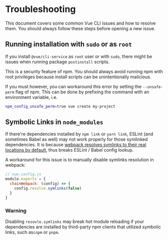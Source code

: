 # Troubleshooting

This document covers some common Vue CLI issues and how to resolve them. You should always follow these steps before opening a new issue.

## Running installation with `sudo` or as `root`

If you install `@vue/cli-service` as `root` user or with `sudo`, there might be issues when running package `postinstall` scripts.

This is a security feature of npm. You should always avoid running npm with root privileges because install scripts can be unintentionally malicious.

If you must however, you can workaround this error by setting the `--unsafe-perm` flag of npm. This can be done by prefixing the command with an environment variable, i.e.

```bash
npm_config_unsafe_perm=true vue create my-project
```

## Symbolic Links in `node_modules`

If there're dependencies installed by `npm link` or `yarn link`, ESLint (and sometimes Babel as well) may not work properly for those symlinked dependencies. It is because [webpack resolves symlinks to their real locations by default](https://webpack.js.org/configuration/resolve/#resolvesymlinks), thus breaks ESLint / Babel config lookup.

A workaround for this issue is to manually disable symlinks resolution in webpack:

```js
// vue.config.js
module.exports = {
  chainWebpack: (config) => {
    config.resolve.symlinks(false)
  }
}
```

### Warning

Disabling `resovle.symlinks` may break hot module reloading if your dependencies are installed by third-party npm clients that utilized symbolic links, such as`cnpm` or `pnpm`.
